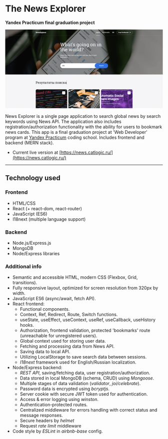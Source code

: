 # The News Explorer
**Yandex Practicum final graduation project**

![News Explorer Preview](./gh_news.png)

News Explorer is a single page application to search global news by search keywords using News API. The application also includes registration/authorization functionality with the ability for users to bookmark news cards. This app is a final graduation project at 'Web Developer' program at [Yandex Practicum](https://practicum.yandex.com/) coding school. Includes frontend and backend (MERN stack).

* Current live version at [https://news.catlogic.ru/](https://news.catlogic.ru/)

---
## Technology used

### Frontend

* HTML/CSS
* React (+ react-dom, react-router)
* JavaScript (ES6)
* I18next (multiple language support)

### Backend
* Node.js/Express.js
* MongoDB
* Node/Express libraries

### Additional info
* Semantic and accessible HTML, modern CSS (Flexbox, Grid, transitions).
* Fully responsive layout, optimized for screen resolution from 320px by width.
* JavaScript ES6 (async/await, fetch API).
* React frontend:
  * Functional components.
  * Context, Ref, Redirect, Route, Switch functions.
  * useState, useEffect, useContext, useRef, useCallback, useHistory hooks.
  * Authorization, frontend validation, protected 'bookmarks' route (unreachable for unregistered users).
  * Global context used for storing user data.
  * Fetching and processing data from News API.
  * Saving data to local API.
  * Utilizing LocalStorage to save search data between sessions.
  * *I18next* framework used for English/Russian localization.
* Node/Express backend:
  * *REST API*, saving/fetching data, user registration/authorization.
  * Data stored in local MongoDB (schema, CRUD) using *Mongoose*.
  * Multiple stages of data validation (*validator*, *joi/celebrate*).
  * Password data is encrypted using *bcryptjs*.
  * Server cookie with secure JWT token used for authentication.
  * Access & error logging using *winston*.
  * Authentication-protected routes.
  * Centralized middleware for errors handling with correct status and message responses.
  * Secure headers by *helmet*
  * Request *rate limit* middleware
* Code style by *ESLint* in *airbnb-base* config.
